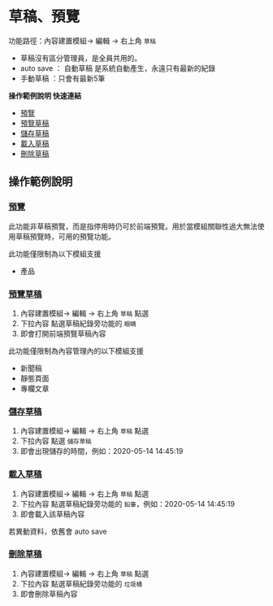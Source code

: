 # 草稿、預覽

功能路徑：內容建置模組-> 編輯 -> 右上角 `草稿`

* 草稿沒有區分管理員，是全員共用的。
* auto save ： 自動草稿 是系統自動產生，永遠只有最新的紀錄
* 手動草稿 ：只會有最新5筆

**操作範例說明 快速連結**

* [預覽](/guide/general-preview#預覽)
* [預覽草稿](/guide/general-preview#預覽草稿)
* [儲存草稿](/guide/general-preview#儲存草稿)
* [載入草稿](/guide/general-preview#載入草稿)
* [刪除草稿](/guide/general-preview#刪除草稿)


##  操作範例說明

### [預覽](/guide/general-preview#預覽])

此功能非草稿預覽，而是指停用時仍可於前端預覽。用於當模組關聯性過大無法使用草稿預覽時，可用的預覽功能。

此功能僅限制為以下模組支援
* 產品

### [預覽草稿](/guide/general-preview#預覽草稿)

1. 內容建置模組-> 編輯 -> 右上角 `草稿` 點選
2. 下拉內容 點選草稿紀錄旁功能的 `眼睛`
3. 即會打開前端預覽草稿內容

此功能僅限制為內容管理內的以下模組支援
* 新聞稿
* 靜態頁面
* 專欄文章





### [儲存草稿](/guide/general-preview#儲存草稿)

1. 內容建置模組-> 編輯 -> 右上角 `草稿` 點選
2. 下拉內容 點選 `儲存草稿`
3. 即會出現儲存的時間，例如：2020-05-14 14:45:19

### [載入草稿](/guide/general-preview#載入草稿)

1. 內容建置模組-> 編輯 -> 右上角 `草稿` 點選
2. 下拉內容 點選草稿紀錄旁功能的 `鉛筆`，例如：2020-05-14 14:45:19
3. 即會載入該草稿內容

若異動資料，依舊會 auto save


### [刪除草稿](/guide/general-preview#刪除草稿)

1. 內容建置模組-> 編輯 -> 右上角 `草稿` 點選
2. 下拉內容 點選草稿紀錄旁功能的 `垃圾桶`
3. 即會刪除草稿內容



